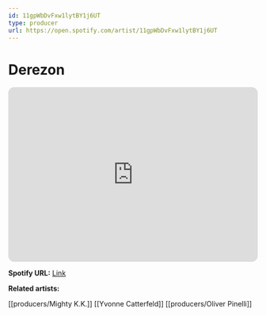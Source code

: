 ```yaml
---
id: 11gpWbDvFxw1lytBY1j6UT
type: producer
url: https://open.spotify.com/artist/11gpWbDvFxw1lytBY1j6UT
---
```

# Derezon

<iframe style="border-radius:12px" src="https://open.spotify.com/embed/artist/11gpWbDvFxw1lytBY1j6UT" width="100%" height="352" frameBorder="0" allowfullscreen="" allow="autoplay; clipboard-write; encrypted-media; fullscreen; picture-in-picture" loading="lazy"></iframe>

**Spotify URL:** [Link](https://open.spotify.com/artist/11gpWbDvFxw1lytBY1j6UT)

**Related artists:**

[[producers/Mighty K.K.]]
[[Yvonne Catterfeld]]
[[producers/Oliver Pinelli]]
